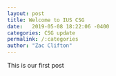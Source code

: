 ```yaml
---
layout: post
title: Welcome to IUS CSG
date:   2019-05-08 18:22:06 -0400
categories: CSG update
permalink: /:categories
author: "Zac Clifton"
---
```


This is our first post